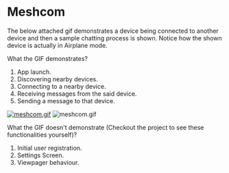 # Meshcom

The below attached gif demonstrates a device being connected to another device and then a sample chatting process is shown.
Notice how the shown device is actually in Airplane mode.

What the GIF demonstrates?
1) App launch.
2) Discovering nearby devices.
3) Connecting to a nearby device.
4) Receiving messages from the said device.
5) Sending a message to that device.

<a href="https://gifyu.com/image/pEcQ"><img src="https://s1.gifyu.com/images/meshcom.gif" alt="meshcom.gif" border="0" /></a>
<img src="https://s1.gifyu.com/images/meshcom.gif" alt="meshcom.gif" border="0" />


What the GIF doesn't demonstrate (Checkout the project to see these functionalities yourself)?
1) Initial user registration.
2) Settings Screen.
3) Viewpager behaviour.
